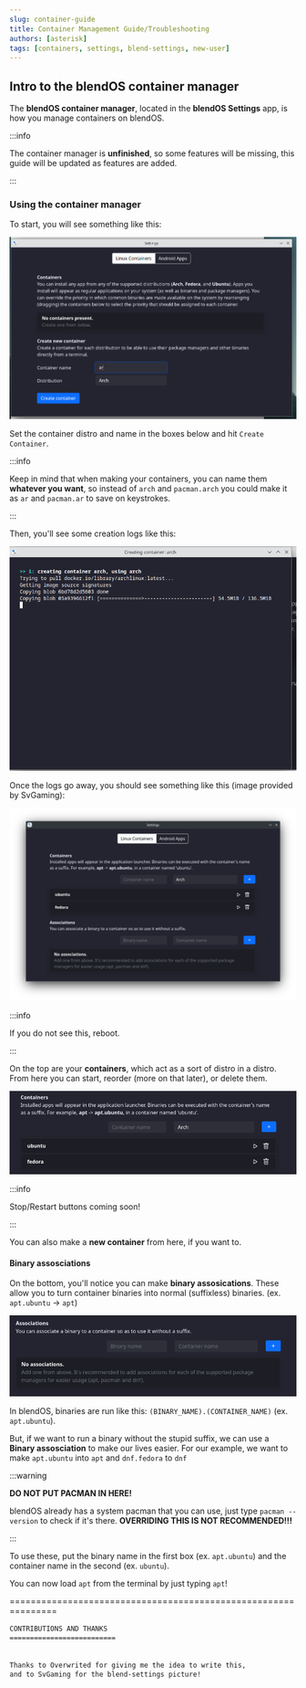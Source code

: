 ```yaml
---
slug: container-guide
title: Container Management Guide/Troubleshooting
authors: [asterisk]
tags: [containers, settings, blend-settings, new-user]
---
```


## Intro to the blendOS container manager

The **blendOS container manager**, located in the **blendOS Settings** app, is how you manage containers on blendOS.

:::info

The container manager is **unfinished**, so some features will be missing, this guide will be updated as features are added.

:::

### Using the container manager

To start, you will see something like this:

![blend-create](./blend-create.png)
<div class="gap"></div>

Set the container distro and name in the boxes below and hit `Create Container`.

:::info

Keep in mind that when making your containers, you can name them **whatever you want**, so instead of `arch` and `pacman.arch` you could make it as `ar` and `pacman.ar` to save on keystrokes.

:::

Then, you'll see some creation logs like this:

![blend-logs](./blend-logs.png)

Once the logs go away, you should see something like this (image provided by SvGaming):

![blend-manager](./blend_manager.png)
<div class="gap"></div>

:::info

If you do not see this, reboot.

:::

On the top are your **containers**, which act as a sort of distro in a distro. From here you can start, reorder (more on that later), or delete them.

![blend-containers](./blend-containers.png)
<div class="gap"></div>

:::info

Stop/Restart buttons coming soon!

:::

You can also make a **new container** from here, if you want to.

#### Binary assosciations

On the bottom, you'll notice you can make **binary assosications**. These allow you to turn container binaries into normal (suffixless) binaries. (ex. `apt.ubuntu` -> `apt`)  

![blend-a](./blend-a.png)
<div class="gap"></div>
  
In blendOS, binaries are run like this: `(BINARY_NAME).(CONTAINER_NAME)` (ex. `apt.ubuntu`).  

But, if we want to run a binary without the stupid suffix, we can use a **Binary assosciation** to make our lives easier. For our example, we want to make `apt.ubuntu` into `apt` and `dnf.fedora` to `dnf`

:::warning

**DO NOT PUT PACMAN IN HERE!**

blendOS already has a system pacman that you can use, just type `pacman --version` to check if it's there. **OVERRIDING THIS IS NOT RECOMMENDED!!!**

:::

To use these, put the binary name in the first box (ex. `apt.ubuntu`) and the container name in the second (ex. `ubuntu`).

You can now load `apt` from the terminal by just typing `apt`!

===============================================================

```
CONTRIBUTIONS AND THANKS
==========================


Thanks to Overwrited for giving me the idea to write this, 
and to SvGaming for the blend-settings picture!
```

<!-- 63 dashes/equals signs is enough to stretch across the viewer, don't use any more. -->

